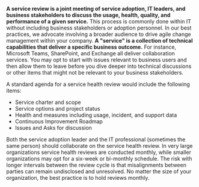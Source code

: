 **A service review is a joint meeting of service adoption, IT leaders, and business stakeholders to discuss the usage, health, quality, and performance of a given service.** This process is commonly done within IT without including business stakeholders or adoption personnel. In our best practices, we advocate involving a broader audience to drive agile change management within your company. **A "service" is a collection of technical capabilities that deliver a specific business outcome.** For instance, Microsoft Teams, SharePoint, and Exchange all deliver collaboration services. You may opt to start with issues relevant to business users and then allow them to leave before you dive deeper into technical discussions or other items that might not be relevant to your business stakeholders.

A standard agenda for a service health review would include the following items:

- Service charter and scope
- Service options and project status
- Health and measures including usage, incident, and support data
- Continuous Improvement Roadmap
- Issues and Asks for discussion

Both the service adoption leader and the IT professional (sometimes the same person) should collaborate on the service health review. In very large organizations service health reviews are conducted monthly, while smaller organizations may opt for a six-week or bi-monthly schedule. The risk with longer intervals between the review cycle is that misalignments between parties can remain undisclosed and unresolved. No matter the size of your organization, the best practice is to hold reviews monthly.
